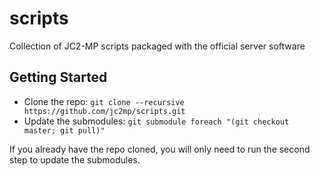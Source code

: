 scripts
=======

Collection of JC2-MP scripts packaged with the official server software

## Getting Started

* Clone the repo: `git clone --recursive https://github.com/jc2mp/scripts.git`
* Update the submodules: `git submodule foreach "(git checkout master; git pull)"`
  
If you already have the repo cloned, you will only need to run the second step to update the submodules.

